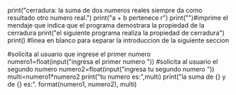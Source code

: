print("cerradura: la suma de dos numeros reales siempre da como resultado otro numero real.")
print("a + b pertenece r")
print("")#imprime el mendaje que indica que el programa demostrara la propiedad de la cerradura
print("el siguiente programa realiza la propiedad de cerradura")
print() #linea en blanco para separar la introduccion de la siguiente seccion

#solicita al usuario que ingrese el primer numero
numero1=float(input("ingresa el primer numero "))
#solicita al usuario el segundo numero
numero2=float(input("ingresa tu segundo numero "))
multi=numero1*numero2
print("tu numero es:",multi)
print("la suma de {} y de {} es:". format(numero1, numero2), multi)